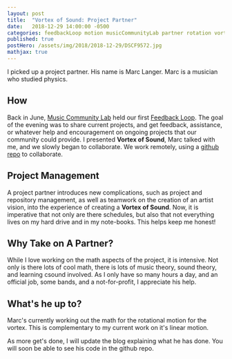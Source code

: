 ```yaml
---
layout: post
title:  "Vortex of Sound: Project Partner"
date:   2018-12-29 14:00:00 -0500
categories: feedbackLoop motion musicCommunityLab partner rotation vortexOfSound
published: true
postHero: /assets/img/2018/2018-12-29/DSCF9572.jpg
mathjax: true
---
```

I picked up a project partner.
His name is Marc Langer.
Marc is a musician who studied physics. 

## How
Back in June, [Music Community Lab](musiccommunitylab.org) held our first
[Feedback Loop](http://monthlymusichackathon.org/post/174586545637/feedback-loop-june-20th).
The goal of the evening was to share current projects, and get feedback,
assistance, or whatever help and encouragement on ongoing projects that
our community could provide.
I presented **Vortex of Sound**, Marc talked with me, and we slowly began to collaborate.
We work remotely, using a [github repo](https://github.com/khoeger/vortex-of-sound) to collaborate.

## Project Management
A project partner introduces new complications, such as project and repository management, as well as teamwork on the creation of an artist vision, into the experience of creating a **Vortex of Sound**.
Now, it is imperative that not only are there schedules, but also that not everything lives on my hard drive and in my note-books.
This helps keep me honest!

## Why Take on A Partner?
While I love working on the math aspects of the project, it is intensive.
Not only is there lots of cool math, there is lots of music theory, sound theory, and learning csound involved.
As I only have so many hours a day, and an official job, some bands, and a not-for-profit, I appreciate his help.

## What's he up to?
Marc's currently working out the math for the rotational motion for the vortex.
This is complementary to my current work on it's linear motion.

As more get's done, I will update the blog explaining what he has done.
You will soon be able to see his code in the github repo.
